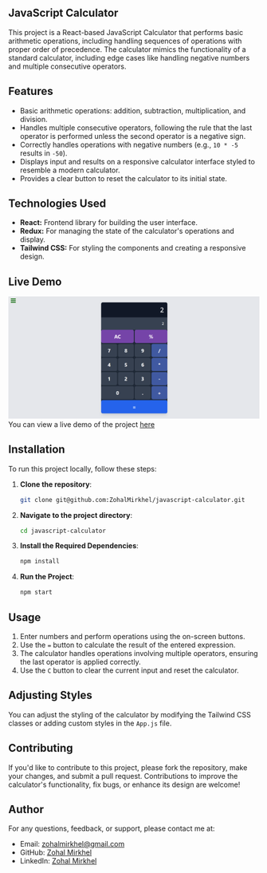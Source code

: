 ## JavaScript Calculator

This project is a React-based JavaScript Calculator that performs basic arithmetic operations, including handling sequences of operations with proper order of precedence. The calculator mimics the functionality of a standard calculator, including edge cases like handling negative numbers and multiple consecutive operators.

## Features

- Basic arithmetic operations: addition, subtraction, multiplication, and division.
- Handles multiple consecutive operators, following the rule that the last operator is performed unless the second operator is a negative sign.
- Correctly handles operations with negative numbers (e.g., `10 * -5` results in `-50`).
- Displays input and results on a responsive calculator interface styled to resemble a modern calculator.
- Provides a clear button to reset the calculator to its initial state.

## Technologies Used

- **React:** Frontend library for building the user interface.
- **Redux:** For managing the state of the calculator's operations and display.
- **Tailwind CSS:** For styling the components and creating a responsive design.

## Live Demo

![alt text](image.png)
You can view a live demo of the project [here](https://your-calculator-demo-link.com)

## Installation

To run this project locally, follow these steps:

1. **Clone the repository**:
   ```bash
   git clone git@github.com:ZohalMirkhel/javascript-calculator.git
   ```

2. **Navigate to the project directory**:
   ```bash
   cd javascript-calculator
   ```

3. **Install the Required Dependencies**:
   ```bash
   npm install
   ```

4. **Run the Project**:
   ```bash
   npm start
   ```

## Usage

1. Enter numbers and perform operations using the on-screen buttons.
2. Use the `=` button to calculate the result of the entered expression.
3. The calculator handles operations involving multiple operators, ensuring the last operator is applied correctly.
4. Use the `C` button to clear the current input and reset the calculator.

## Adjusting Styles

You can adjust the styling of the calculator by modifying the Tailwind CSS classes or adding custom styles in the `App.js` file.

## Contributing

If you'd like to contribute to this project, please fork the repository, make your changes, and submit a pull request. Contributions to improve the calculator's functionality, fix bugs, or enhance its design are welcome!


## Author

For any questions, feedback, or support, please contact me at:
- Email: [zohalmirkhel@gmail.com](mailto:zohalmirkhel@gmail.com)
- GitHub: [Zohal Mirkhel](https://github.com/ZohalMirkhel)
- LinkedIn: [Zohal Mirkhel](https://www.linkedin.com/in/zohal-mirkhel-840a7530a/)